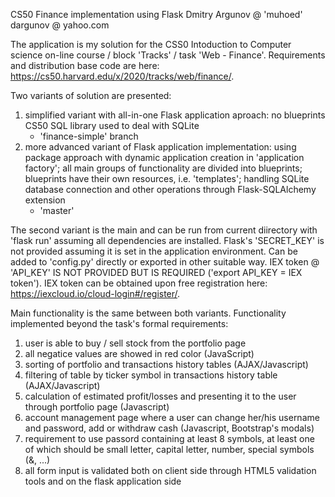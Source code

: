 CS50 Finance implementation using Flask
Dmitry Argunov @ 'muhoed'
dargunov @ yahoo.com

The application is my solution for the CSS0 Intoduction to Computer science on-line course / block 'Tracks' / task 'Web - Finance'. 
Requirements and distribution base code are here: https://cs50.harvard.edu/x/2020/tracks/web/finance/.

Two variants of solution are presented:
1)  simplified variant with all-in-one Flask application aproach:
    no blueprints
    CS50 SQL library used to deal with SQLite
    - 'finance-simple' branch
2)  more advanced variant of Flask application implementation:
    using package approach with dynamic application creation in 'application factory'; 
    all main groups of functionality are divided into blueprints;
    blueprints have their own resources, i.e. 'templates';
    handling SQLite database connection and other operations through Flask-SQLAlchemy extension
    - 'master'

The second variant is the main and can be run from current diirectory with 'flask run' assuming all dependencies are installed.
Flask's 'SECRET_KEY' is not provided assuming it is set in the application environment. Can be added to 'config.py' directly or exported in other suitable way.
IEX token @ 'API_KEY' IS NOT PROVIDED BUT IS REQUIRED ('export API_KEY = IEX token'). IEX token can be obtained upon free registration here: https://iexcloud.io/cloud-login#/register/.

Main functionality is the same between both variants. Functionality implemented beyond the task's formal requirements:
1) user is able to buy / sell stock from the portfolio page
2) all negatice values are showed in red color (JavaScript)
3) sorting of portfolio and transactions history tables (AJAX/Javascript)
4) filtering of table by ticker symbol in transactions history table (AJAX/Javascript)
5) calculation of estimated profit/losses and presenting it to the user through portfolio page (Javascript)
6) account management page where a user can change her/his username and password, add or withdraw cash (Javascript, Bootstrap's modals)
7) requirement to use passord containing at least 8 symbols, at least one of which should be small letter, capital letter, number,
    special symbols (&, ...)
8) all form input is validated both on client side through HTML5 validation tools and on the flask application side
